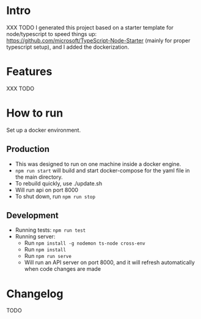 # Intro

XXX TODO
I generated this project based on a starter template for node/typescript to speed things up: https://github.com/microsoft/TypeScript-Node-Starter (mainly for proper typescript setup), and I added the dockerization.
# Features

XXX TODO

# How to run

Set up a docker environment.

## Production

* This was designed to run on one machine inside a docker engine.
* ```npm run start``` will build and start docker-compose for the yaml file in the main directory.
* To rebuild quickly, use ./update.sh
* Will run api on port 8000
* To shut down, run ```npm run stop```

## Development

* Running tests: ```npm run test```
* Running server:
  * Run ```npm install -g nodemon ts-node cross-env```
  * Run ```npm install```
  * Run ```npm run serve```
  * Will run an API server on port 8000, and it will refresh automatically when code changes are made


# Changelog

TODO



